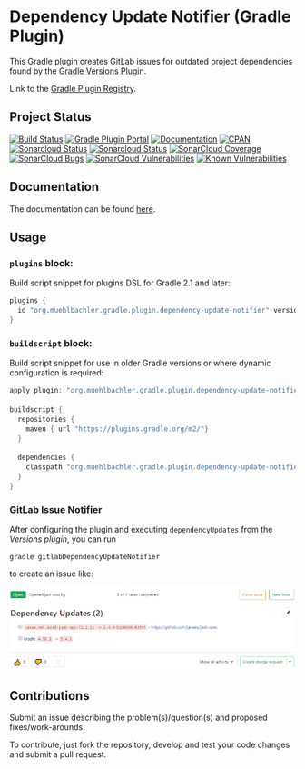 # Dependency Update Notifier (Gradle Plugin)

This Gradle plugin creates GitLab issues for outdated project dependencies found by the [Gradle Versions Plugin](https://github.com/ben-manes/gradle-versions-plugin).

Link to the [Gradle Plugin Registry](https://plugins.gradle.org/plugin/org.muehlbachler.gradle.plugin.dependency-update-notifier).


## Project Status

[![Build Status](https://travis-ci.org/muhlba91/gradle-dependency-update-notifier.svg?branch=master)](https://travis-ci.org/muhlba91/gradle-dependency-update-notifier)
[![Gradle Plugin Portal](https://img.shields.io/maven-metadata/v/https/plugins.gradle.org/m2/org/muehlbachler/gradle/plugin/dependency-update-notifier/org.muehlbachler.gradle.plugin.dependency-update-notifier.gradle.plugin/maven-metadata.xml.svg?label=Gradle%20Plugin)](https://plugins.gradle.org/plugin/org.muehlbachler.gradle.plugin.dependency-update-notifier)
[![Documentation](https://img.shields.io/badge/docs-latest-yellow.svg)](https://muhlba91.github.io/gradle-dependency-update-notifier)
[![CPAN](https://img.shields.io/cpan/l/Config-Augeas.svg)](https://github.com/muhlba91/gradle-dependency-update-notifier/blob/master/LICENSE)
[![Sonarcloud Status](https://sonarcloud.io/api/project_badges/measure?project=org.muehlbachler.gradle.plugin.dependency-update-notifier&metric=alert_status)](https://sonarcloud.io/dashboard?id=org.muehlbachler.gradle.plugin.dependency-update-notifier)
[![Sonarcloud Status](https://sonarcloud.io/api/project_badges/measure?project=org.muehlbachler.gradle.plugin.dependency-update-notifier&metric=security_rating)](https://sonarcloud.io/component_measures/metric/security_rating/list?id=org.muehlbachler.gradle.plugin.dependency-update-notifier)
[![SonarCloud Coverage](https://sonarcloud.io/api/project_badges/measure?project=org.muehlbachler.gradle.plugin.dependency-update-notifier&metric=coverage)](https://sonarcloud.io/component_measures/metric/coverage/list?id=org.muehlbachler.gradle.plugin.dependency-update-notifier)
[![SonarCloud Bugs](https://sonarcloud.io/api/project_badges/measure?project=org.muehlbachler.gradle.plugin.dependency-update-notifier&metric=bugs)](https://sonarcloud.io/component_measures/metric/reliability_rating/list?id=org.muehlbachler.gradle.plugin.dependency-update-notifier)
[![SonarCloud Vulnerabilities](https://sonarcloud.io/api/project_badges/measure?project=org.muehlbachler.gradle.plugin.dependency-update-notifier&metric=vulnerabilities)](https://sonarcloud.io/component_measures/metric/security_rating/list?id=org.muehlbachler.gradle.plugin.dependency-update-notifier)
[![Known Vulnerabilities](https://snyk.io/test/github/muhlba91/gradle-dependency-update-notifier/badge.svg?targetFile=build.gradle)](https://snyk.io/test/github/muhlba91/gradle-dependency-update-notifier?targetFile=build.gradle)


## Documentation

The documentation can be found [here](https://muhlba91.github.io/gradle-dependency-update-notifier).


## Usage

### `plugins` block:

Build script snippet for plugins DSL for Gradle 2.1 and later:

```groovy
plugins {
  id "org.muehlbachler.gradle.plugin.dependency-update-notifier" version "$version"
}
```

### `buildscript` block:

Build script snippet for use in older Gradle versions or where dynamic configuration is required:

```groovy
apply plugin: "org.muehlbachler.gradle.plugin.dependency-update-notifier"

buildscript {
  repositories {
    maven { url "https://plugins.gradle.org/m2/"}
  }

  dependencies {
    classpath "org.muehlbachler.gradle.plugin.dependency-update-notifier:$version"
  }
}
```

### GitLab Issue Notifier

After configuring the plugin and executing `dependencyUpdates` from the *Versions plugin*, you can run

```
gradle gitlabDependencyUpdateNotifier
```

to create an issue like:

![Created Issue](docs/images/issue.png)


## Contributions

Submit an issue describing the problem(s)/question(s) and proposed fixes/work-arounds.

To contribute, just fork the repository, develop and test your code changes and submit a pull request.
